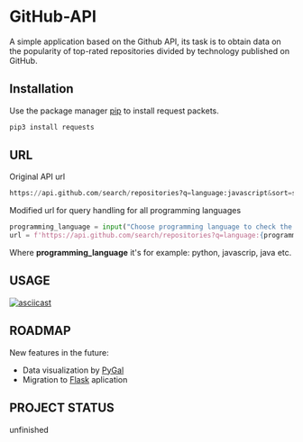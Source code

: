 # GitHub-API
A simple application based on the Github API, its task is to obtain data on the popularity of top-rated repositories divided  by technology published on GitHub.

## Installation
Use the package manager [pip](https://pip.pypa.io/en/stable/) to install request packets.
```bash
pip3 install requests
```

## URL
Original API url
```python
https://api.github.com/search/repositories?q=language:javascript&sort=stars'
```
Modified url for query handling for all programming languages
```python
programming_language = input("Choose programming language to check the most popular projects on GitHub: ")
url = f'https://api.github.com/search/repositories?q=language:{programming_language}&sort=stars'
```

Where **programming_language** it's for example: python, javascrip, java etc.

## USAGE
[![asciicast](https://asciinema.org/a/urh4xtvoEcoizrNj4WYMAZ0UP.svg)](https://asciinema.org/a/urh4xtvoEcoizrNj4WYMAZ0UP)

## ROADMAP
New features in the future:
- Data visualization by [PyGal](http://www.pygal.org/en/stable/)
- Migration to [Flask](https://flask.palletsprojects.com/en/1.1.x/) aplication

## PROJECT STATUS
unfinished
